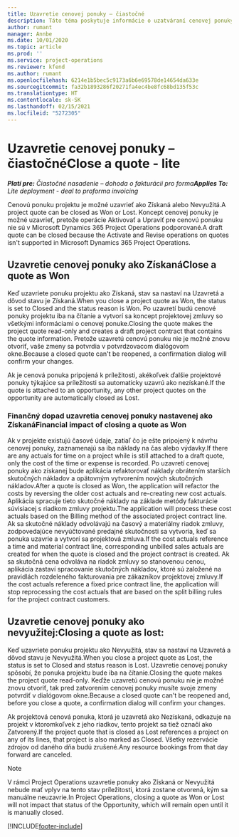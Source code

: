 ```yaml
---
title: Uzavretie cenovej ponuky – čiastočné
description: Táto téma poskytuje informácie o uzatváraní cenovej ponuky v Project Operations.
author: rumant
manager: Annbe
ms.date: 10/01/2020
ms.topic: article
ms.prod: ''
ms.service: project-operations
ms.reviewer: kfend
ms.author: rumant
ms.openlocfilehash: 6214e1b5bec5c9173a6b6e69578de14654da633e
ms.sourcegitcommit: fa32b1893286f20271fa4ec4be8fc68bd135f53c
ms.translationtype: HT
ms.contentlocale: sk-SK
ms.lasthandoff: 02/15/2021
ms.locfileid: "5272305"
---
```

# <a name="close-a-quote---lite"></a><span data-ttu-id="6f710-103">Uzavretie cenovej ponuky – čiastočné</span><span class="sxs-lookup"><span data-stu-id="6f710-103">Close a quote - lite</span></span>

<span data-ttu-id="6f710-104">_**Platí pre:** Čiastočné nasadenie – dohoda o fakturácii pro forma_</span><span class="sxs-lookup"><span data-stu-id="6f710-104">_**Applies To:** Lite deployment - deal to proforma invoicing_</span></span>

<span data-ttu-id="6f710-105">Cenovú ponuku projektu je možné uzavrieť ako Získaná alebo Nevyužitá.</span><span class="sxs-lookup"><span data-stu-id="6f710-105">A project quote can be closed as Won or Lost.</span></span> <span data-ttu-id="6f710-106">Koncept cenovej ponuky je možné uzavrieť, pretože operácie Aktivovať a Upraviť pre cenovú ponuku nie sú v Microsoft Dynamics 365 Project Operations podporované.</span><span class="sxs-lookup"><span data-stu-id="6f710-106">A draft quote can be closed because the Activate and Revise operations on quotes isn't supported in Microsoft Dynamics 365 Project Operations.</span></span>

## <a name="close-a-quote-as-won"></a><span data-ttu-id="6f710-107">Uzavretie cenovej ponuky ako Získaná</span><span class="sxs-lookup"><span data-stu-id="6f710-107">Close a quote as Won</span></span>

<span data-ttu-id="6f710-108">Keď uzavriete ponuku projektu ako Získaná, stav sa nastaví na Uzavretá a dôvod stavu je Získaná.</span><span class="sxs-lookup"><span data-stu-id="6f710-108">When you close a project quote as Won, the status is set to Closed and the status reason is Won.</span></span> <span data-ttu-id="6f710-109">Po uzavretí budú cenové ponuky projektu iba na čítanie a vytvorí sa koncept projektovej zmluvy so všetkými informáciami o cenovej ponuke.</span><span class="sxs-lookup"><span data-stu-id="6f710-109">Closing the quote makes the project quote read-only and creates a draft project contract that contains the quote information.</span></span> <span data-ttu-id="6f710-110">Pretože uzavretú cenovú ponuku nie je možné znovu otvoriť, vaše zmeny sa potvrdia v potvrdzovacom dialógovom okne.</span><span class="sxs-lookup"><span data-stu-id="6f710-110">Because a closed quote can't be reopened, a confirmation dialog will confirm your changes.</span></span>

<span data-ttu-id="6f710-111">Ak je cenová ponuka pripojená k príležitosti, akékoľvek ďalšie projektové ponuky týkajúce sa príležitosti sa automaticky uzavrú ako nezískané.</span><span class="sxs-lookup"><span data-stu-id="6f710-111">If the quote is attached to an opportunity, any other project quotes on the opportunity are automatically closed as Lost.</span></span>

### <a name="financial-impact-of-closing-a-quote-as-won"></a><span data-ttu-id="6f710-112">Finančný dopad uzavretia cenovej ponuky nastavenej ako Získaná</span><span class="sxs-lookup"><span data-stu-id="6f710-112">Financial impact of closing a quote as Won</span></span>

<span data-ttu-id="6f710-113">Ak v projekte existujú časové údaje, zatiaľ čo je ešte pripojený k návrhu cenovej ponuky, zaznamenajú sa iba náklady na čas alebo výdavky.</span><span class="sxs-lookup"><span data-stu-id="6f710-113">If there are any actuals for time on a project while is still attached to a draft quote, only the cost of the time or expense is recorded.</span></span> <span data-ttu-id="6f710-114">Po uzavretí cenovej ponuky ako získanej bude aplikácia refaktorovať náklady obrátením starších skutočných nákladov a opätovným vytvorením nových skutočných nákladov.</span><span class="sxs-lookup"><span data-stu-id="6f710-114">After a quote is closed as Won, the application will refactor the costs by reversing the older cost actuals and re-creating new cost actuals.</span></span> <span data-ttu-id="6f710-115">Aplikácia spracuje tieto skutočné náklady na základe metódy fakturácie súvisiacej s riadkom zmluvy projektu.</span><span class="sxs-lookup"><span data-stu-id="6f710-115">The application will process these cost actuals based on the Billing method of the associated project contract line.</span></span> <span data-ttu-id="6f710-116">Ak sa skutočné náklady odvolávajú na časový a materiálny riadok zmluvy, zodpovedajúce nevyúčtované predajné skutočnosti sa vytvoria, keď sa ponuka uzavrie a vytvorí sa projektová zmluva.</span><span class="sxs-lookup"><span data-stu-id="6f710-116">If the cost actuals reference a time and material contract line, corresponding unbilled sales actuals are created for when the quote is closed and the project contract is created.</span></span> <span data-ttu-id="6f710-117">Ak sa skutočná cena odvoláva na riadok zmluvy so stanovenou cenou, aplikácia zastaví spracovanie skutočných nákladov, ktoré sú založené na pravidlách rozdeleného fakturovania pre zákazníkov projektovej zmluvy.</span><span class="sxs-lookup"><span data-stu-id="6f710-117">If the cost actuals reference a fixed price contract line, the application will stop reprocessing the cost actuals that are based on the split billing rules for the project contract customers.</span></span>

## <a name="closing-a-quote-as-lost"></a><span data-ttu-id="6f710-118">Uzavretie cenovej ponuky ako nevyužitej:</span><span class="sxs-lookup"><span data-stu-id="6f710-118">Closing a quote as lost:</span></span>

<span data-ttu-id="6f710-119">Keď uzavriete ponuku projektu ako Nevyužitá, stav sa nastaví na Uzavretá a dôvod stavu je Nevyužitá.</span><span class="sxs-lookup"><span data-stu-id="6f710-119">When you close a project quote as Lost, the status is set to Closed and status reason is Lost.</span></span> <span data-ttu-id="6f710-120">Uzavretie cenovej ponuky spôsobí, že ponuka projektu bude iba na čítanie.</span><span class="sxs-lookup"><span data-stu-id="6f710-120">Closing the quote makes the project quote read-only.</span></span> <span data-ttu-id="6f710-121">Keďže uzavretú cenovú ponuku nie je možné znovu otvoriť, tak pred zatvorením cenovej ponuky musíte svoje zmeny potvrdiť v dialógovom okne.</span><span class="sxs-lookup"><span data-stu-id="6f710-121">Because a closed quote can't be reopened and, before you close a quote, a confirmation dialog will confirm your changes.</span></span>

<span data-ttu-id="6f710-122">Ak projektová cenová ponuka, ktorá je uzavretá ako Nezískaná, odkazuje na projekt v ktoromkoľvek z jeho riadkov, tento projekt sa tiež označí ako Zatvorený.</span><span class="sxs-lookup"><span data-stu-id="6f710-122">If the project quote that is closed as Lost references a project on any of its lines, that project is also marked as Closed.</span></span> <span data-ttu-id="6f710-123">Všetky rezervácie zdrojov od daného dňa budú zrušené.</span><span class="sxs-lookup"><span data-stu-id="6f710-123">Any resource bookings from that day forward are canceled.</span></span>

> [!NOTE]
> <span data-ttu-id="6f710-124">V rámci Project Operations uzavretie ponuky ako Získaná or Nevyužitá nebude mať vplyv na tento stav príležitosti, ktorá zostane otvorená, kým sa manuálne neuzavrie.</span><span class="sxs-lookup"><span data-stu-id="6f710-124">In Project Operations, closing a quote as Won or Lost will not impact that status of the Opportunity, which will remain open until it is manually closed.</span></span>


[!INCLUDE[footer-include](../../includes/footer-banner.md)]